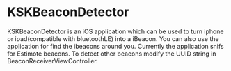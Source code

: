 KSKBeaconDetector
=================
KSKBeaconDetector is an iOS application which can be used to turn iphone or ipad(compatible with bluetoothLE) into a iBeacon. You can also use the application for find the ibeacons around you. Currently the application snifs for Estimote beacons. To detect other beacons modify the UUID string in BeaconReceiverViewController.